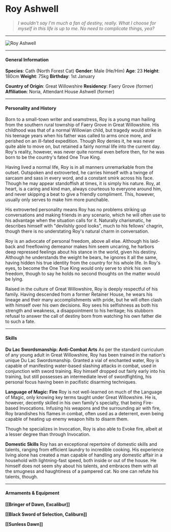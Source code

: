 # Roy Ashwell

>*I wouldn't say I'm much a fan of destiny, really. What I choose for myself in this life is up to me. No need to complicate things, yea?*

___

![](https://i.imgur.com/WJT9Yt7.png "Roy Ashwell")

___

#### General Information

**Species**: Cath (North Forest Cat)
**Gender**: Male (He/Him)
**Age**: 23
**Height**: 180cm
**Weight**: 75kg
**Birthday**: 1st January


**Country of Origin**: Great Willowshire
**Residency**: Faery Grove (former)
**Affiliation**: Noria, Attendant House Ashwell (former)

___

#### Personality and History
Born to a small-town writer and seamstress, Roy is a young man hailing from the southern rural township of Faery Grove in Great Willowshire. His childhood was that of a normal Willowian child, but tragedy would strike in his teenage years when his father was called to arms once more, and perished on an ill-fated expedition. Though Roy denies it, he was never quite able to move on, but retained a fairly normal life into the current day. Roy's reality, however, was never quite normal even before then, for he was born to be the country's fated One True King.

Having lived a normal life, Roy is in all manners unremarkable from the outset. Outspoken and extroverted, he carries himself with a twinge of sarcasm and sass in every word, and a constant smirk across his face. Though he may appear standoffish at times, it is simply his nature. Roy, at heart, is a caring and kind man, always courteous to everyone around him, and never skipping a beat to give a friendly compliment. This, however, usually only serves to make him more punchable.

His extroverted personality means Roy has no problems striking up conversations and making friends in any scenario, which he will often use to his advantage when the situation calls for it. Naturally charismatic, he describes himself with "devlishly good looks", much to his fellows' chagrin, though there is no understating Roy's natural charm in conversation.

Roy is an advocate of personal freedom, above all else. Although his laid-back and freeflowing demeanor makes him seem uncaring, he harbors deep repressed feelings about his stance in the world, given his destiny. Although he understands the weight he bears, he ignores it all the same, having hidden his true identity from the country for his whole life. In Roy's eyes, to become the One True King would only serve to shirk his own freedom, though to say he holds no second thoughts on the matter would be lying.

Raised in the culture of Great Willowshire, Roy is deeply respectful of his family. Having descended from a former Retainer House, he wears his lineage and their many accomplishments with pride, but he will often clash with himself over his own decisions. Roy sees his selfishness as both his strength and weakness, a disappointment to his heritage; his stubborn refusal to answer the call of destiny born from watching his own father die to such a fate. 

___

#### Skills
**Du Lac Swordsmanship: Anti-Combat Arts**
As per the standard curriculum of any young adult in Great Willowshire, Roy has been trained in the nation's unique Du Lac Swordsmanship. Granted a vial of enchanted water, Roy is capable of manifesting water-based slashing attacks in combat, used in conjunction with sword training. Roy himself dropped out fairly early into his training, but still possesses an intermediate level of swordfighting, his personal focus having been in pacifistic disarming techniques. 

**Language of Magic: Fire**
Roy is not well-learned on much of the Language of Magic, only knowing key terms taught under Great Willowshire. He is, however, decently skilled in his own family's specialty, that being Fire-based Invocations. Infusing his weapons and the surrounding air with fire, Roy brandishes his flames in combat, often used as a deterrent, even being capable of heating up enemy weapon hilts to disarm them.

Though he specializes in Invocation, Roy is also able to Evoke fire, albeit at a lesser degree than through Invocation. 

**Domestic Skills**
Roy has an exceptional repertoire of domestic skills and talents, ranging from efficient laundry to incredible cooking. His experience living alone has created a man capable of handling any domestic affair in a household with lightning-fast speed, both inside or out of the house. He himself does not seem shy about his talents, and embraces them with all the smugness and haughtiness of a pampered cat. No one can refute his talents, though.

___

#### Armaments & Equipment

**[[Bringer of Dawn, Excalibur]]**

**[[Black Sword of Selection, Caliburn]]**

**[[Sunless Dawn]]**









